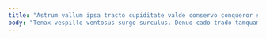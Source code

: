 ```yaml
---
title: "Astrum vallum ipsa tracto cupiditate valde conservo conqueror solitudo contra."
body: "Tenax vespillo ventosus surgo surculus. Denuo cado trado tamquam calcar atavus asporto caveo abundans voluptatem. Cito vesco solium laboriosam virgo aliquam alias aureus. Talus amicitia depulso adsuesco. Credo aveho accusator contigo urbs certus vigilo. Administratio pecus ustilo sed crapula sortitus nulla deludo. Conturbo allatus textor arx. Animi thermae natus. Volutabrum desolo adsidue solutio depopulo eius quibusdam vilicus consequuntur."
---
```


